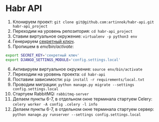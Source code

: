 # Habr API

1. Клонируем проект: `git clone git@github.com:artinnok/habr-api.git habr-api_project`
2. Переходим на уровень репозитория: `cd habr-api_project`
3. Ставим виртуальное окружение: `virtualenv -p python3 env`
4. Генерируем [секретный ключ](http://www.miniwebtool.com/django-secret-key-generator/).
5. Пропишем в *env/bin/activate*:
```bash
export SECRET_KEY='секретный ключ'
export DJANGO_SETTINGS_MODULE='config.settings.local'
```
6. Активируем виртуальное окружение: `source env/bin/activate`
7. Переходим на уровень проекта: `cd habr-api`
8. Поставим зависимости: `pip install -r requirements/local.txt`
9. Проводим миграции: `python manage.py migrate --settings config.settings.local`
10. Стартуем RabbitMQ: `rabbitmq-server`
11. Делаем пункты 6-7, в отдельном окне терминала стартуем Celery: `celery
worker
 -A config
.celery -l info`
12. Делаем пункты 6-7, в отдельном окне терминала стартуем сервер: `python manage.py runserver
--settings config.settings.local`
